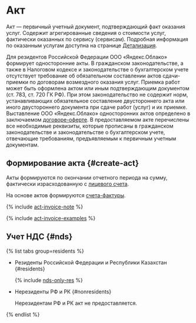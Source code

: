 # Акт

Акт — первичный учетный документ, подтверждающий факт оказания услуг. Содержит агрегированные сведения о стоимости услуг, фактически оказанных по сервису (сервисам). Подробная информация по оказанным услугам доступна на странице [Детализация](../operations/check-charges.md).

Для резидентов Российской Федерации ООО «Яндекс.Облако» формирует односторонние акты. В гражданском законодательстве, а также в Налоговом кодексе и законодательстве о бухгалтерском учете отсутствует требование об обязательном составлении актов сдачи-приемки по договорам возмездного оказания услуг. Приемка работ может быть оформлена актом или иным подтверждающим документом (ст. 783, ст. 720 ГК РФ). При этом законодательство не содержит норм, устанавливающих обязательное составление двустороннего акта или иного двустороннего документа при сдаче работ (услуг) и их приемке.
Выставление ООО «Яндекс.Облако» односторонних актов определено в заключаемом [договоре-оферте](https://yandex.ru/legal/cloud_oferta/). В предоставляемом акте перечислены все необходимые реквизиты, которые прописаны в гражданском законодательстве и законодательстве о бухгалтерском учете, отвечающие требованиям, предъявляемым к первичным учетным документам.

## Формирование акта {#create-act}

Акты формируются по окончании отчетного периода на сумму, фактически израсходованную с [лицевого счета](../concepts/personal-account.md).

На основе актов формируются [счета-фактуры](../concepts/invoice.md).

{% include [act-invoice-note](../_includes/act-invoice-note.md) %}


{% include [act-invoice-examples](../_includes/act-invoice-examples.md) %}



## Учет НДС {#nds}

{% list tabs group=residents %}

* Резиденты Российской Федерации и Республики Казахстан {#residents}

  {% include [nds-only-res](../_includes/nds-only-res.md) %}

* Нерезиденты РФ и РК {#nonresidents}

  Нерезидентам РФ и РК акт не предоставляется.

{% endlist %}

